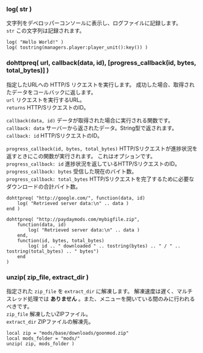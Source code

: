 
### log( str )
文字列をデベロッパーコンソールに表示し、ログファイルに記録します。  
`str` この文字列は記録されます。

	log( "Hello World!" )
	log( tostring(managers.player:player_unit():key()) )

### dohttpreq( url, callback(data, id), [progress_callback(id, bytes, total_bytes)] )
指定したURLへの HTTP/S リクエストを実行します。 成功した場合、取得されたデータをコールバックに返します。  
`url` リクエストを実行するURL。  
`returns` HTTP/SリクエストのID。  

`callback(data, id)` データが取得された場合に実行される関数です。  
`callback: data` サーバーから返されたデータ。String型で返されます。  
`callback: id` HTTP/SリクエストのID。  

`progress_callback(id, bytes, total_bytes)` HTTP/Sリクエストが進捗状況を返すときにこの関数が実行されます。 これはオプションです。  
`progress_callback: id` 進捗状況を返しているHTTP/SリクエストのID。  
`progress_callback: bytes` 受信した現在のバイト数。  
`progress_callback: total_bytes` HTTP/Sリクエストを完了するために必要なダウンロードの合計バイト数。  

	dohttpreq( "http://google.com/", function(data, id)
		log( "Retrieved server data:\n" .. data )
	end )

	dohttpreq( "http://paydaymods.com/mybigfile.zip",
		function(data, id)
			log( "Retrieved server data:\n" .. data )
		end,
		function(id, bytes, total_bytes)
			log( id .. " downloaded " .. tostring(bytes) .. " / " .. tostring(total_bytes) .. " bytes")
		end
	)

### unzip( zip_file, extract_dir )
指定された `zip_file` を `extract_dir` に解凍します。 解凍速度は遅く、マルチスレッド処理では **ありません** 。また、メニューを開いている間のみに行われるべきです。  
`zip_file` 解凍したいZIPファイル。  
`extract_dir` ZIPファイルの解凍先。  

	local zip = "mods/base/downloads/goonmod.zip"
	local mods_folder = "mods/"
	unzip( zip, mods_folder )
